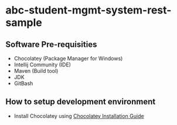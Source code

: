 # abc-student-mgmt-system-rest-sample

## Software Pre-requisities
* Chocolatey (Package Manager for Windows)
* Intellij Community (IDE)
* Maven (Build tool)
* JDK 
* GitBash

## How to setup development environment
* Install Chocolatey using [Chocolatey Installation Guide](https://chocolatey.org/install)

